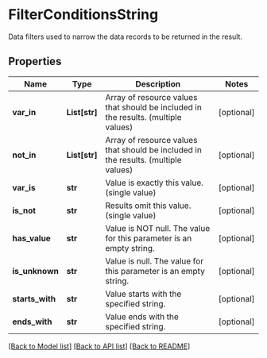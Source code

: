 # FilterConditionsString

Data filters used to narrow the data records to be returned in the result.

## Properties
Name | Type | Description | Notes
------------ | ------------- | ------------- | -------------
**var_in** | **List[str]** | Array of resource values that should be included in the results. (multiple values) | [optional] 
**not_in** | **List[str]** | Array of resource values that should be included in the results. (multiple values) | [optional] 
**var_is** | **str** | Value is exactly this value. (single value) | [optional] 
**is_not** | **str** | Results omit this value. (single value) | [optional] 
**has_value** | **str** | Value is NOT null. The value for this parameter is an empty string. | [optional] 
**is_unknown** | **str** | Value is null. The value for this parameter is an empty string. | [optional] 
**starts_with** | **str** | Value starts with the specified string. | [optional] 
**ends_with** | **str** | Value ends with the specified string. | [optional] 

[[Back to Model list]](../README.md#documentation-for-models) [[Back to API list]](../README.md#documentation-for-api-endpoints) [[Back to README]](../README.md)


